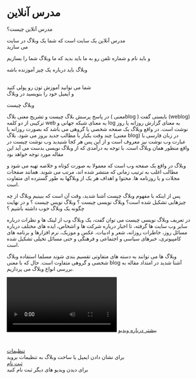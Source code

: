 <h1>مدرس آنلاین </h1>


<a>مدرس آنلاین چیست؟</a>

<p>مدرس آنلاین  یک سایت است که شما یک وبلاگ در سایت<br>  می سازید </p>
<p>و باید نام و شماره تلفن رو به ما باید بدید که ما وبلاگ شما را بسازیم </p>
<div>
وبلاگ باید درباره یک چیز آموزنده باشه 
</div>

<br>
<p>
 شما می توانید آموزش تون رو پولی کنید<br>  و ایمیل خود را بنویسید در وبلاگ 

</p>
<p>وبلاگ چیست </p>

<p> در پاسخ پرسش بلاگ چیست و تشریح معنی بلاگ ( معنیblog ) بایستی گفت (weblog) ترکیبی از دو کلمه web به معنای شبکه جهانی و  log به معنای گزارش روزانه یا روز نوشت است. در واقع وبلاگ یک صفحه شخصی یا گروهی می باشد که بصورت روزانه یا چند وقت یکبار با مطالب جدید بروز می شود. بلاگ (معنی blog) در زبان فارسی با عبارت وب نوشت نیز معروف است و از این پس هر کجا شنیدید وب نوشت چیست در واقع منظور همان وبلاگ است. با توجه به درآمدی که از وبلاگ نویسی بدست می آید این مقاله مورد توجه خواهد بود</p>
<p>وبلاگ در واقع یک صفحه وب است که معمولا به صورت کوتاه و خلاصه تهیه می شود و مطالب اغلب به ترتیب زمانی که منتشر شده اند، مرتب می شوند. همانند صفحات مجلات و یا روزنامه ها. محتوا و اهداف هر یک از وبلاگها به طور گسترده ای متفاوت است.

پس از اینکه با مفهوم وبلاگ چیست آشنا شدید، وقت آن است که ببینیم وبلاگ از چه چیزهایی تشکیل شده است؟ وبلاگ نویسی چیست ؟ وبلاگ نویس چیست ؟ و در نهایت چگونه یک وبلاگ خوب داشته باشیم ؟

در تعریف وبلاگ نویسی چیست می توان گفت، یک وبلاگ وب از لینک ها و نظرات درباره سایر وب سایت ها گرفته، تا اخبار درباره شرکت ها و اشخاص، ایده های مختلف درباره مسائل روز، خاطرات روزانه، شعر و ادبیات، عکس و موزیک، نرم افزارها و برنامه های کامپیوتری، خبرهای سیاسی و اجتماعی و فرهنگی و  حتی مسائل تخیلی تشکیل شده است.

وبلاگ ها می توانند به دسته های متفاوتی تقسیم بندی شوند مسلما استفاده وبلاگ شخصی و گروهی متفاوت است. حال که با معنی blog آشنا شدید در امتداد مقاله به بررسی انواع وبلاگ می پردازیم.</p>




<video width="298" controls>

  <source src="https://aspb11.cdn.asset.aparat.com/aparat-video/90a45b4be08f2c86a69907132dc697d314504620-144p.mp4?wmsAuthSign=eyJhbGciOiJIUzI1NiIsInR5cCI6IkpXVCJ9.eyJ0b2tlbiI6IjQ4NmRmNWE2ZmE3MTQ3NTAyYzQ4OTE0NGVhMDMxNzEyIiwiZXhwIjoxNjIyMzIwMDA5LCJpc3MiOiJTYWJhIElkZWEgR1NJRyJ9.Y3jgctJDcItcew9UIjSNdGbMrobYhGyKQZdFSRqdNug" type="video/mp4">


</video>

<a href=" #">
 بیشتر درباره ویدیو 
</a>
<h1></h1>


<a href="#">
تنظیمات 
</a>
<div>برای نشان دادن ایمیل یا ساخت وبلاگ به تنظیمات بروید</div>


<a href="#">
ثبت نام
</a>
<div>برای دیدن ویدیو های دیگر ثبت نام کنید </div>

